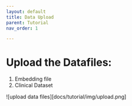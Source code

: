 ```yaml
---
layout: default
title: Data Upload
parent: Tutorial
nav_order: 1

---
```

# Upload the Datafiles: 

1. Embedding file 
2. Clinical Dataset

![upload data files][docs/tutorial/img/upload.png]